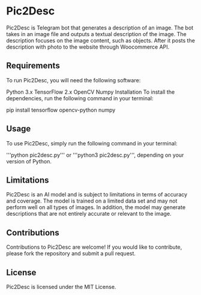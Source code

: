 # Pic2Desc
Pic2Desc is Telegram bot that generates a description of an image. The bot takes in an image file and outputs a textual description of the image. The description focuses on the image content, such as objects. After it posts the description with photo to the website through Woocommerce API.

## Requirements
To run Pic2Desc, you will need the following software:

Python 3.x
TensorFlow 2.x
OpenCV
Numpy
Installation
To install the dependencies, run the following command in your terminal:

pip install tensorflow opencv-python numpy

## Usage
To use Pic2Desc, simply run the following command in your terminal:

'''python pic2desc.py''' or '''python3 pic2desc.py''', depending on your version of Python.

## Limitations
Pic2Desc is an AI model and is subject to limitations in terms of accuracy and coverage. The model is trained on a limited data set and may not perform well on all types of images. In addition, the model may generate descriptions that are not entirely accurate or relevant to the image.

## Contributions
Contributions to Pic2Desc are welcome! If you would like to contribute, please fork the repository and submit a pull request.

## License
Pic2Desc is licensed under the MIT License.
